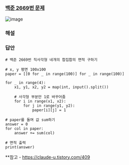 ### [백준 2669번 문제](https://www.acmicpc.net/problem/2669)
![image](https://user-images.githubusercontent.com/49461207/192691349-6f41f30e-aced-4b28-a6c1-1a3989b604d2.png)
### 해설
### 답안
```
# 백준 2669번 직사각형 네개의 합집합의 면적 구하기

# x, y 평면 100x100
paper = [[0 for _ in range(100)] for _ in range(100)]

for _ in range(4):
    x1, y1, x2, y2 = map(int, input().split())
    
    # 사각형 부분만 1로 바꾸어줌
    for i in range(x1, x2):
        for j in range(y1, y2):
            paper[i][j] = 1

# paper를 돌며 값 sum하기
answer = 0
for col in paper:
    answer += sum(col)

# 면적 출력
print(answer)
```

**참고 - https://claude-u.tistory.com/409
